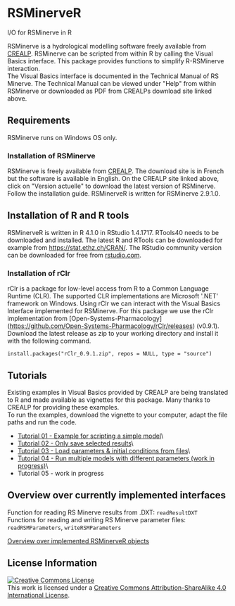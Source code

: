 # RSMinerveR

I/O for RSMinerve in R

RSMinerve is a hydrological modelling software freely available from [CREALP](https://www.crealp.ch/fr/accueil/outils-services/logiciels/rs-minerve/telechargement-rsm.html). RSMinerve can be scripted from within R by calling the Visual Basics interface. This package provides functions to simplify R-RSMinerve interaction.\
The Visual Basics interface is documented in the Technical Manual of RS Minerve. The Technical Manual can be viewed under "Help" from within RSMinerve or downloaded as PDF from CREALPs download site linked above.

## Requirements

RSMinerve runs on Windows OS only.

### Installation of RSMinerve

RSMinerve is freely available from [CREALP](https://www.crealp.ch/fr/accueil/outils-services/logiciels/rs-minerve/telechargement-rsm.html). The download site is in French but the software is available in English. On the CREALP site linked above, click on "Version actuelle" to download the latest version of RSMinerve. Follow the installation guide. RSMinerveR is written for RSMinerve 2.9.1.0.

## Installation of R and R tools

RSMinerveR is written in R 4.1.0 in RStudio 1.4.1717. RTools40 needs to be downloaded and installed. The latest R and RTools can be downloaded for example from <https://stat.ethz.ch/CRAN/>. The RStudio community version can be downloaded for free from [rstudio.com](https://www.rstudio.com/products/rstudio/download/).

### Installation of rClr

rClr is a package for low-level access from R to a Common Language Runtime (CLR). The supported CLR implementations are Microsoft '.NET' framework on Windows. Using rClr we can interact with the Visual Basics Interface implemented for RSMinerve. For this package we use the rClr implementation from [Open-Systems-Pharmacology] (<https://github.com/Open-Systems-Pharmacology/rClr/releases>) (v0.9.1). Download the latest release as zip to your working directory and install it with the following command.

    install.packages("rClr_0.9.1.zip", repos = NULL, type = "source")

## Tutorials

Existing examples in Visual Basics provided by CREALP are being translated to R and made available as vignettes for this package. Many thanks to CREALP for providing these examples.\
To run the examples, download the vignette to your computer, adapt the file paths and run the code.

-   [Tutorial 01 - Example for scripting a simple model](https://github.com/hydrosolutions/RSMinerveR/blob/main/vignettes/tutorial-01.Rmd)\
-   [Tutorial 02 - Only save selected results](https://github.com/hydrosolutions/RSMinerveR/blob/main/vignettes/tutorial-02.Rmd)\
-   [Tutorial 03 - Load parameters & initial conditions from files](https://github.com/hydrosolutions/RSMinerveR/blob/main/vignettes/tutorial-03.Rmd)\
-   [Tutorial 04 - Run multiple models with different parameters (work in progress)](https://github.com/hydrosolutions/RSMinerveR/blob/main/vignettes/tutorial-04.Rmd)\
-   Tutorial 05 - work in progress

## Overview over currently implemented interfaces

Function for reading RS Minerve results from .DXT: `readResultDXT`  
Functions for reading and writing RS Minerve parameter files: `readRSMParameters`, `writeRSMParameters`   

[Overview over implemented RSMinerveR objects](https://github.com/hydrosolutions/RSMinerveR/blob/main/vignettes/OverviewObjects.Rmd)

## License Information

<a rel="license" href="http://creativecommons.org/licenses/by-sa/4.0/"><img src="https://i.creativecommons.org/l/by-sa/4.0/88x31.png" alt="Creative Commons License" style="border-width:0"/></a><br />This work is licensed under a <a rel="license" href="http://creativecommons.org/licenses/by-sa/4.0/">Creative Commons Attribution-ShareAlike 4.0 International License</a>.
